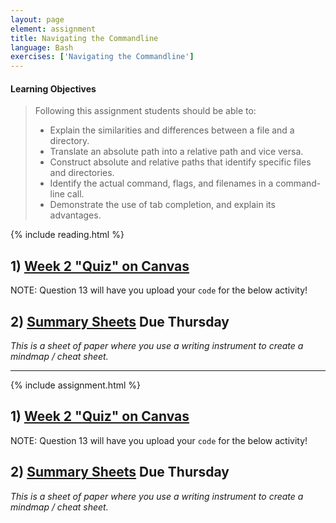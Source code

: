 ```yaml
---
layout: page
element: assignment
title: Navigating the Commandline                
language: Bash
exercises: ['Navigating the Commandline']
---
```


#### Learning Objectives

> Following this assignment students should be able to:
>
> *   Explain the similarities and differences between a file and a directory.
> *   Translate an absolute path into a relative path and vice versa.
> *   Construct absolute and relative paths that identify specific files and directories.
> *   Identify the actual command, flags, and filenames in a command-line call.
> *   Demonstrate the use of tab completion, and explain its advantages.

{% include reading.html %}


## 1) [Week 2 "Quiz" on Canvas](https://canvas.uw.edu/courses/1273428/quizzes/1124480)

NOTE: Question 13 will have you upload your `code` for the below activity!

## 2) [Summary Sheets](https://canvas.uw.edu/courses/1273428/assignments/4761922) Due Thursday
_This is a sheet of paper where you use a writing instrument to create a mindmap / cheat sheet._

---

{% include assignment.html %}

<!-- End of Assignments Template - Be sure to keep the include statements -->

## 1) [Week 2 "Quiz" on Canvas](https://canvas.uw.edu/courses/1273428/quizzes/1124480)

NOTE: Question 13 will have you upload your `code` for the below activity!

## 2) [Summary Sheets](https://canvas.uw.edu/courses/1273428/assignments/4761922) Due Thursday
_This is a sheet of paper where you use a writing instrument to create a mindmap / cheat sheet._
